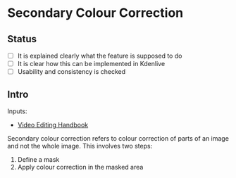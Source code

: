 # Secondary Colour Correction

## Status

* [ ] It is explained clearly what the feature is supposed to do
* [ ] It is clear how this can be implemented in Kdenlive
* [ ] Usability and consistency is checked

## Intro

Inputs:

* [Video Editing Handbook](https://kdenlive.org/en/video-editing-applications-handbook/#color)

Secondary colour correction refers to colour correction of parts of an image and not the whole image. This involves two steps:

1. Define a mask
2. Apply colour correction in the masked area